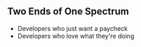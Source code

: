 ##  Two Ends of One Spectrum

* Developers who just want a paycheck
* Developers who love what they're doing
